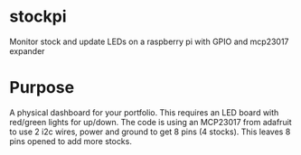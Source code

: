 # stockpi
Monitor stock and update LEDs on a raspberry pi with GPIO and mcp23017 expander

# Purpose
A physical dashboard for your portfolio.
This requires an LED board with red/green lights for up/down. 
The code is using an MCP23017 from adafruit to use 2 i2c wires, power and ground to get 8 pins (4 stocks).
This leaves 8 pins opened to add more stocks.
